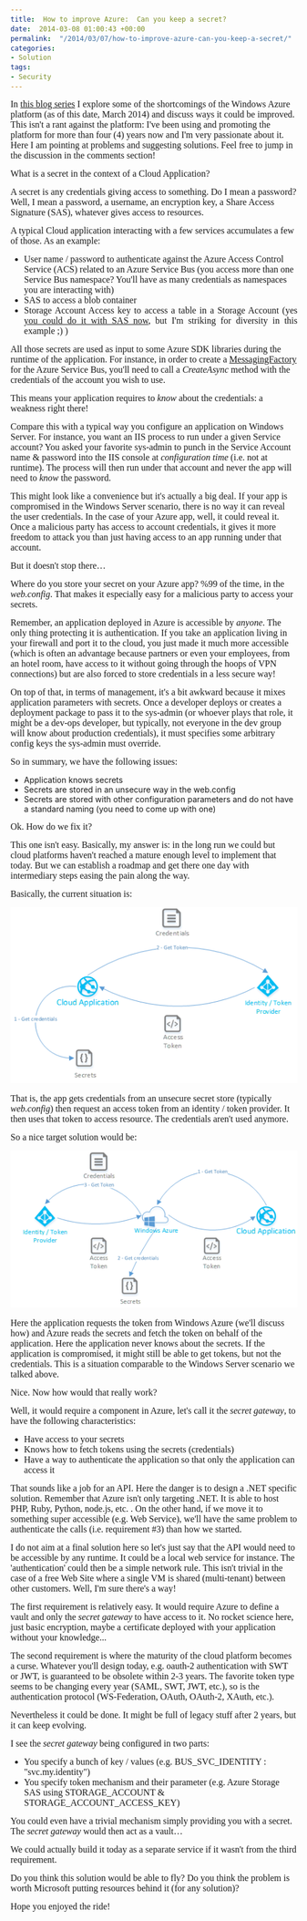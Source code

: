 ```yaml
---
title:  How to improve Azure:  Can you keep a secret?
date:  2014-03-08 01:00:43 +00:00
permalink:  "/2014/03/07/how-to-improve-azure-can-you-keep-a-secret/"
categories:
- Solution
tags:
- Security
---
```

<span style="font-family:Times New Roman;font-size:12pt;">In <a href="http://vincentlauzon.wordpress.com/2014/03/06/how-to-improve-azure/">this blog series</a> I explore some of the shortcomings of the Windows Azure platform (as of this date, March 2014) and discuss ways it could be improved. This isn't a rant against the platform: I've been using and promoting the platform for more than four (4) years now and I'm very passionate about it. Here I am pointing at problems and suggesting solutions. Feel free to jump in the discussion in the comments section!
</span>

<span style="font-family:Times New Roman;font-size:12pt;">What is a secret in the context of a Cloud Application?
</span>

<span style="font-family:Times New Roman;font-size:12pt;">A secret is any credentials giving access to something. Do I mean a password? Well, I mean a password, a username, an encryption key, a Share Access Signature (SAS), whatever gives access to resources.
</span>

<span style="font-family:Times New Roman;font-size:12pt;">A typical Cloud application interacting with a few services accumulates a few of those. As an example:
</span>
<ul>
	<li><span style="font-family:Times New Roman;font-size:12pt;">User name / password to authenticate against the Azure Access Control Service (ACS) related to an Azure Service Bus (you access more than one Service Bus namespace? You'll have as many credentials as namespaces you are interacting with)
</span></li>
	<li><span style="font-family:Times New Roman;font-size:12pt;">SAS to access a blob container
</span></li>
	<li>
<div style="text-align:justify;"><span style="font-family:Times New Roman;font-size:12pt;">Storage Account Access key to access a table in a Storage Account (yes <a href="http://blogs.msdn.com/b/windowsazurestorage/archive/2012/06/12/introducing-table-sas-shared-access-signature-queue-sas-and-update-to-blob-sas.aspx">you could do it with SAS now</a>, but I'm striking for diversity in this example ;) )
</span></div></li>
</ul>
<span style="font-family:Times New Roman;font-size:12pt;">All those secrets are used as input to some Azure SDK libraries during the runtime of the application. For instance, in order to create a <a href="http://msdn.microsoft.com/en-us/library/windowsazure/microsoft.servicebus.messaging.messagingfactory.aspx">MessagingFactory</a> for the Azure Service Bus, you'll need to call a <em>CreateAsync </em>method with the credentials of the account you wish to use.
</span>

<span style="font-family:Times New Roman;font-size:12pt;">This means your application requires to <em>know</em> about the credentials: a weakness right there!
</span>

<span style="font-family:Times New Roman;font-size:12pt;">Compare this with a typical way you configure an application on Windows Server. For instance, you want an IIS process to run under a given Service account? You asked your favorite sys-admin to punch in the Service Account name &amp; password into the IIS console at <em>configuration time</em> (i.e. not at runtime). The process will then run under that account and never the app will need to <em>know</em> the password.
</span>

<span style="font-family:Times New Roman;font-size:12pt;">This might look like a convenience but it's actually a big deal. If your app is compromised in the Windows Server scenario, there is no way it can reveal the user credentials. In the case of your Azure app, well, it could reveal it. Once a malicious party has access to account credentials, it gives it more freedom to attack you than just having access to an app running under that account.
</span>

<span style="font-family:Times New Roman;font-size:12pt;">But it doesn't stop there…
</span>

<span style="font-family:Times New Roman;font-size:12pt;">Where do you store your secret on your Azure app? %99 of the time, in the <em>web.config</em>. That makes it especially easy for a malicious party to access your secrets.
</span>

<span style="font-family:Times New Roman;font-size:12pt;">Remember, an application deployed in Azure is accessible by <em>anyone</em>. The only thing protecting it is authentication. If you take an application living in your firewall and port it to the cloud, you just made it much more accessible (which is often an advantage because partners or even your employees, from an hotel room, have access to it without going through the hoops of VPN connections) but are also forced to store credentials in a less secure way!
</span>

<span style="font-family:Times New Roman;font-size:12pt;">On top of that, in terms of management, it's a bit awkward because it mixes application parameters with secrets. Once a developer deploys or creates a deployment package to pass it to the sys-admin (or whoever plays that role, it might be a dev-ops developer, but typically, not everyone in the dev group will know about production credentials), it must specifies some arbitrary config keys the sys-admin must override.
</span>

<span style="font-family:Times New Roman;font-size:12pt;">So in summary, we have the following issues:
</span>
<ul>
	<li>Application knows secrets</li>
	<li>Secrets are stored in an unsecure way in the web.config</li>
	<li>Secrets are stored with other configuration parameters and do not have a standard naming (you need to come up with one)</li>
</ul>
<span style="font-family:Times New Roman;font-size:12pt;">Ok. How do we fix it?
</span>

<span style="font-family:Times New Roman;font-size:12pt;">This one isn't easy. Basically, my answer is: in the long run we could but cloud platforms haven't reached a mature enough level to implement that today. But we can establish a roadmap and get there one day with intermediary steps easing the pain along the way.
</span>

<span style="font-family:Times New Roman;font-size:12pt;">Basically, the current situation is:
</span>

<img src="assets/2014/3/how-to-improve-azure-can-you-keep-a-secret/030714_0258_howtoimprov1.png" alt="" /><span style="font-family:Times New Roman;font-size:12pt;">
</span>

<span style="font-family:Times New Roman;font-size:12pt;">That is, the app gets credentials from an unsecure secret store (typically <em>web.config</em>) then request an access token from an identity / token provider. It then uses that token to access resource. The credentials aren't used anymore.
</span>

<span style="font-family:Times New Roman;font-size:12pt;">So a nice target solution would be:
</span>

<img src="assets/2014/3/how-to-improve-azure-can-you-keep-a-secret/030714_0258_howtoimprov2.png" alt="" /><span style="font-family:Times New Roman;font-size:12pt;">
</span>

<span style="font-family:Times New Roman;font-size:12pt;">Here the application requests the token from Windows Azure (we'll discuss how) and Azure reads the secrets and fetch the token on behalf of the application. Here the application never knows about the secrets. If the application is compromised, it might still be able to get tokens, but not the credentials. This is a situation comparable to the Windows Server scenario we talked above.
</span>

<span style="font-family:Times New Roman;font-size:12pt;">Nice. Now how would that really work?
</span>

<span style="font-family:Times New Roman;font-size:12pt;">Well, it would require a component in Azure, let's call it the <em>secret gateway</em>, to have the following characteristics:
</span>
<ul>
	<li><span style="font-family:Times New Roman;font-size:12pt;">Have access to your secrets
</span></li>
	<li><span style="font-family:Times New Roman;font-size:12pt;">Knows how to fetch tokens using the secrets (credentials)
</span></li>
	<li><span style="font-family:Times New Roman;font-size:12pt;">Have a way to authenticate the application so that only the application can access it
</span></li>
</ul>
<span style="font-family:Times New Roman;font-size:12pt;">That sounds like a job for an API. Here the danger is to design a .NET specific solution. Remember that Azure isn't only targeting .NET. It is able to host PHP, Ruby, Python, node.js, etc. . On the other hand, if we move it to something super accessible (e.g. Web Service), we'll have the same problem to authenticate the calls (i.e. requirement #3) than how we started.
</span>

<span style="font-family:Times New Roman;font-size:12pt;">I do not aim at a final solution here so let's just say that the API would need to be accessible by any runtime. It could be a local web service for instance. The 'authentication' could then be a simple network rule. This isn't trivial in the case of a free Web Site where a single VM is shared (multi-tenant) between other customers. Well, I'm sure there's a way!
</span>

<span style="font-family:Times New Roman;font-size:12pt;">The first requirement is relatively easy. It would require Azure to define a vault and only the <em>secret gateway</em> to have access to it. No rocket science here, just basic encryption, maybe a certificate deployed with your application without your knowledge...
</span>

<span style="font-family:Times New Roman;font-size:12pt;">The second requirement is where the maturity of the cloud platform becomes a curse. Whatever you'll design today, e.g. oauth-2 authentication with SWT or JWT, is guaranteed to be obsolete within 2-3 years. The favorite token type seems to be changing every year (SAML, SWT, JWT, etc.), so is the authentication protocol (WS-Federation, OAuth, OAuth-2, XAuth, etc.).
</span>

<span style="font-family:Times New Roman;font-size:12pt;">Nevertheless it could be done. It might be full of legacy stuff after 2 years, but it can keep evolving.
</span>

<span style="font-family:Times New Roman;font-size:12pt;">I see the <em>secret gateway</em> being configured in two parts:
</span>
<ul>
	<li><span style="font-family:Times New Roman;font-size:12pt;">You specify a bunch of key / values (e.g. BUS_SVC_IDENTITY : "svc.my.identity")
</span></li>
	<li><span style="font-family:Times New Roman;font-size:12pt;">You specify token mechanism and their parameter (e.g. Azure Storage SAS using STORAGE_ACCOUNT &amp; STORAGE_ACCOUNT_ACCESS_KEY)
</span></li>
</ul>
<span style="font-family:Times New Roman;font-size:12pt;">You could even have a trivial mechanism simply providing you with a secret. The <em>secret gateway</em> would then act as a vault…
</span>

<span style="font-family:Times New Roman;font-size:12pt;">We could actually build it today as a separate service if it wasn't from the third requirement.
</span>

<span style="font-family:Times New Roman;font-size:12pt;">Do you think this solution would be able to fly? Do you think the problem is worth Microsoft putting resources behind it (for any solution)?
</span>

<span style="font-family:Times New Roman;font-size:12pt;">Hope you enjoyed the ride!</span>